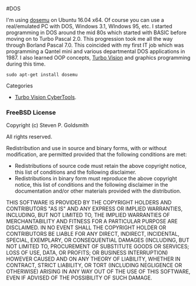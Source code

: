 #DOS                                                

I'm using [dosemu](http://www.dosemu.org/) on Ubuntu 16.04 x64. Of course you can use a real/emulated PC with DOS, Windows 3.1, WIndows 95, etc. I started programming in DOS around the mid 80s which started with BASIC before moving on to Turbo Pascal 2.0. This progression took me all the way through Borland Pascal 7.0. This coincided with my first IT job which was programming a Qantel mini and various departmental DOS applications in 1987. I also learned OOP concepts, [Turbo Vision](https://en.wikipedia.org/wiki/Turbo_Vision) and graphics programming during this time.

 
`sudo apt-get install dosemu`

Categories
* [Turbo Vision CyberTools](https://github.com/sgjava/garage/tree/master/dos/cybertools).

### FreeBSD License
Copyright (c) Steven P. Goldsmith

All rights reserved.

Redistribution and use in source and binary forms, with or without modification, are permitted provided that the following conditions are met:
* Redistributions of source code must retain the above copyright notice, this list of conditions and the following disclaimer.
* Redistributions in binary form must reproduce the above copyright notice, this list of conditions and the following disclaimer in the documentation and/or other materials provided with the distribution.

THIS SOFTWARE IS PROVIDED BY THE COPYRIGHT HOLDERS AND CONTRIBUTORS "AS IS" AND ANY EXPRESS OR IMPLIED WARRANTIES, INCLUDING, BUT NOT LIMITED TO, THE IMPLIED WARRANTIES OF MERCHANTABILITY AND FITNESS FOR A PARTICULAR PURPOSE ARE DISCLAIMED. IN NO EVENT SHALL THE COPYRIGHT HOLDER OR CONTRIBUTORS BE LIABLE FOR ANY DIRECT, INDIRECT, INCIDENTAL, SPECIAL, EXEMPLARY, OR CONSEQUENTIAL DAMAGES (INCLUDING, BUT NOT LIMITED TO, PROCUREMENT OF SUBSTITUTE GOODS OR SERVICES; LOSS OF USE, DATA, OR PROFITS; OR BUSINESS INTERRUPTION) HOWEVER CAUSED AND ON ANY THEORY OF LIABILITY, WHETHER IN CONTRACT, STRICT LIABILITY, OR TORT (INCLUDING NEGLIGENCE OR OTHERWISE) ARISING IN ANY WAY OUT OF THE USE OF THIS SOFTWARE, EVEN IF ADVISED OF THE POSSIBILITY OF SUCH DAMAGE.

